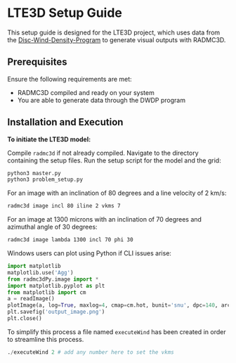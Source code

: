 # LTE3D Setup Guide

This setup guide is designed for the LTE3D project, which uses data from the [Disc-Wind-Density-Program](https://github.com/K1zum1/Disc-Wind-Density-Program/blob/main/source/parameters/wind_density_output.csv) to generate visual outputs with RADMC3D.

## Prerequisites

Ensure the following requirements are met:
- RADMC3D compiled and ready on your system
- You are able to generate data through the DWDP program

## Installation and Execution

**To initiate the LTE3D model:**

Compile `radmc3d` if not already compiled.
Navigate to the directory containing the setup files.
Run the setup script for the model and the grid:
```python
python3 master.py
python3 problem_setup.py
```

For an image with an inclination of 80 degrees and a line velocity of 2 km/s:
```bash
radmc3d image incl 80 iline 2 vkms 7
```
For an image at 1300 microns with an inclination of 70 degrees and azimuthal angle of 30 degrees:
```bash
radmc3d image lambda 1300 incl 70 phi 30
```

Windows users can plot using Python if CLI issues arise:

```python
import matplotlib
matplotlib.use('Agg')
from radmc3dPy.image import *
import matplotlib.pyplot as plt
from matplotlib import cm
a = readImage()
plotImage(a, log=True, maxlog=4, cmap=cm.hot, bunit='snu', dpc=140, arcsec=True)
plt.savefig('output_image.png') 
plt.close()
```

To simplify this process a file named `executeWind` has been created in order to streamline this process.
```python
./executeWind 2 # add any number here to set the vkms
```